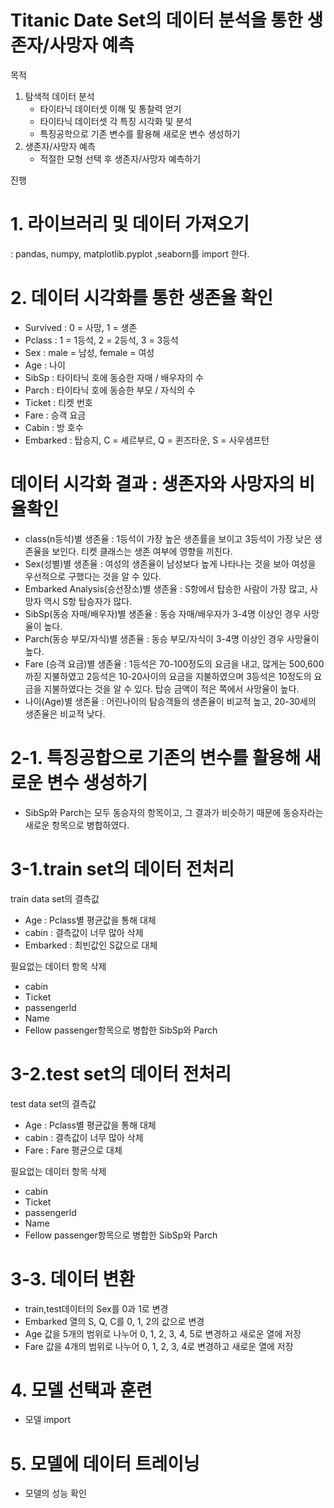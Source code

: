 # Titanic Date Set의 데이터 분석을 통한 생존자/사망자 예측

목적
1. 탐색적 데이터 분석
   - 타이타닉 데이터셋 이해 및 통찰력 얻기
   - 타이타닉 데이터셋 각 특징 시각화 및 분석
   - 특징공학으로 기존 변수를 활용해 새로운 변수 생성하기
2. 생존자/사망자 예측
   - 적절한 모형 선택 후 생존자/사망자 예측하기

진행
# 1. 라이브러리 및 데이터 가져오기
: pandas, numpy, matplotlib.pyplot ,seaborn를 import 한다.

# 2. 데이터 시각화를 통한 생존율 확인
- Survived : 0 = 사망, 1 = 생존
- Pclass : 1 = 1등석, 2 = 2등석, 3 = 3등석
- Sex : male = 남성, female = 여성
- Age : 나이
- SibSp : 타이타닉 호에 동승한 자매 / 배우자의 수
- Parch : 타이타닉 호에 동승한 부모 / 자식의 수
- Ticket : 티켓 번호
- Fare : 승객 요금
- Cabin : 방 호수
- Embarked : 탑승지, C = 셰르부르, Q = 퀸즈타운, S = 사우샘프턴

# 데이터 시각화 결과 : 생존자와 사망자의 비율확인
- class(n등석)별 생존율
: 1등석이 가장 높은 생존률을 보이고 3등석이 가장 낮은 생존율을 보인다.
티켓 클래스는 생존 여부에 영향을 끼친다.
- Sex(성별)별 생존율
: 여성의 생존율이 남성보다 높게 나타나는 것을 보아 여성을 우선적으로 구했다는 것을 알 수 있다.
- Embarked Analysis(승선장소)별 생존율
: S항에서 탑승한 사람이 가장 많고, 사망자 역시 S항 탑승자가 많다.
- SibSp(동승 자매/배우자)별 생존율
: 동승 자매/배우자가 3-4명 이상인 경우 사망율이 높다.
- Parch(동승 부모/자식)별 생존율
: 동승 부모/자식이 3-4명 이상인 경우 사망율이 높다.
- Fare (승객 요금)별 생존율
: 1등석은 70-100정도의 요금을 내고, 많게는 500,600까짇 지불하였고
2등석은 10-20사이의 요금을 지불하였으며 3등석은 10정도의 요금을 지불하였다는 것을 알 수 있다.
탑승 금액이 적은 쪽에서 사망율이 높다. 
- 나이(Age)별 생존율
: 어린나이의 탐승객들의 생존율이 비교적 높고, 
20-30세의 생존율은 비교적 낮다.

# 2-1. 특징공합으로 기존의 변수를 활용해 새로운 변수 생성하기 
- SibSp와 Parch는 모두 동승자의 항목이고, 그 결과가 비슷하기 때문에 동승자라는 새로운 항목으로 병합하였다.


# 3-1.train set의 데이터 전처리
train data set의 결측값
- Age
: Pclass별 평균값을 통해 대체
- cabin
: 결측값이 너무 많아 삭제
- Embarked
: 최빈값인 S값으로 대체


필요없는 데이터 항목 삭제
- cabin
- Ticket
- passengerld
- Name
- Fellow passenger항목으로 병합한 SibSp와 Parch

# 3-2.test set의 데이터 전처리
test data set의 결측값
- Age
: Pclass별 평균값을 통해 대체
- cabin
: 결측값이 너무 많아 삭제
- Fare
: Fare 평균으로 대체 

필요없는 데이터 항목 삭제
- cabin
- Ticket
- passengerld
- Name
- Fellow passenger항목으로 병합한 SibSp와 Parch

# 3-3. 데이터 변환
- train,test데이터의 Sex를 0과 1로 변경
- Embarked 열의 S, Q, C를 0, 1, 2의 값으로 변경
- Age 값을 5개의 범위로 나누어 0, 1, 2, 3, 4, 5로 변경하고 새로운 열에 저장
- Fare 값을 4개의 범위로 나누어 0, 1, 2, 3, 4로 변경하고 새로운 열에 저장
# 4. 모델 선택과 훈련
- 모델 import
# 5. 모델에 데이터 트레이닝 
 - 모델의 성능 확인 
